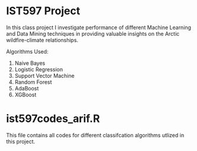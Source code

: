 # IST597 Project

In this class project I investigate performance of different Machine Learning and Data Mining techniques in providing valuable insights on the Arctic wildfire-climate relationships. 

Algorithms Used: 

1. Naive Bayes
2. Logistic Regression
3. Support Vector Machine 
4. Random Forest
5. AdaBoost
6. XGBoost 

# ist597codes_arif.R
This file contains all codes for different classifcation algorithms utlized in this project. 

